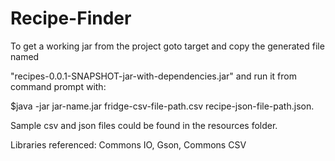 # Recipe-Finder


To get a working jar from the project goto target and copy the generated file named

"recipes-0.0.1-SNAPSHOT-jar-with-dependencies.jar" and run it from command prompt with:

$java -jar jar-name.jar fridge-csv-file-path.csv recipe-json-file-path.json.

Sample csv and json files could be found in the resources folder.

Libraries referenced: Commons IO, Gson, Commons CSV


